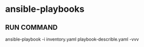 # ansible-playbooks
## RUN COMMAND

  ansible-playbook -i inventory.yaml playbook-describle.yaml -vvv

